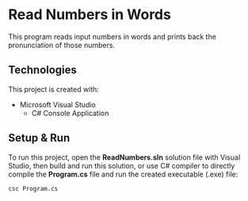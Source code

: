 # Read Numbers in Words
This program reads input numbers in words and prints back the pronunciation of those numbers. 

## Technologies
This project is created with:
* Microsoft Visual Studio
  * C# Console Application

## Setup & Run
To run this project, open the **ReadNumbers.sln** solution file with Visual Studio, then build and run this solution, or use C# compiler to directly compile the **Program.cs** file and run the created executable (.exe) file:
```
csc Program.cs
```
